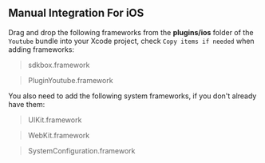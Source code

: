 ## Manual Integration For iOS
Drag and drop the following frameworks from the __plugins/ios__ folder of the `Youtube` bundle into your Xcode project, check `Copy items if needed` when
adding frameworks:

> sdkbox.framework

> PluginYoutube.framework

You also need to add the following system frameworks, if you don't already have them:

> UIKit.framework

> WebKit.framework

> SystemConfiguration.framework

